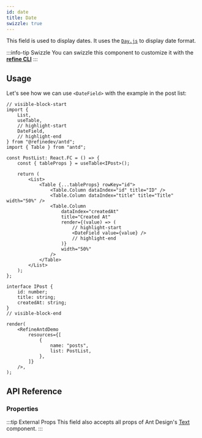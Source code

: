 ```yaml
---
id: date
title: Date
swizzle: true
---
```


This field is used to display dates. It uses the [`Day.js`](https://day.js.org/docs/en/display/format) to display date format.

:::info-tip Swizzle
You can swizzle this component to customize it with the [**refine CLI**](/docs/packages/documentation/cli)
:::

## Usage

Let's see how we can use `<DateField>` with the example in the post list:

```tsx live url=http://localhost:3000/posts previewHeight=340px
// visible-block-start
import {
    List,
    useTable,
    // highlight-start
    DateField,
    // highlight-end
} from "@refinedev/antd";
import { Table } from "antd";

const PostList: React.FC = () => {
    const { tableProps } = useTable<IPost>();

    return (
        <List>
            <Table {...tableProps} rowKey="id">
                <Table.Column dataIndex="id" title="ID" />
                <Table.Column dataIndex="title" title="Title" width="50%" />
                <Table.Column
                    dataIndex="createdAt"
                    title="Created At"
                    render={(value) => (
                        // highlight-start
                        <DateField value={value} />
                        // highlight-end
                    )}
                    width="50%"
                />
            </Table>
        </List>
    );
};

interface IPost {
    id: number;
    title: string;
    createdAt: string;
}
// visible-block-end

render(
    <RefineAntdDemo
        resources={[
            {
                name: "posts",
                list: PostList,
            },
        ]}
    />,
);
```

## API Reference

### Properties

<PropsTable module="@refinedev/antd/DateField" format-default="`L`"/>

:::tip External Props
This field also accepts all props of Ant Design's [Text](https://ant.design/components/typography/#Typography.Text) component.
:::

